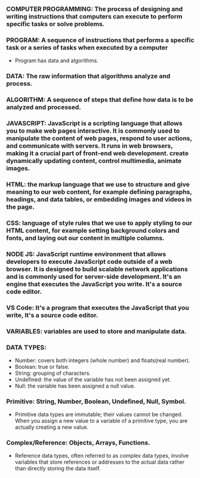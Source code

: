 ### COMPUTER PROGRAMMING: The process of designing and writing instructions that computers can execute to perform specific tasks or solve problems.

### PROGRAM: A sequence of instructions that performs a specific task or a series of tasks when executed by a computer
- Program has data and algorithms.

### DATA: The raw information that algorithms analyze and process.
### ALGORITHM: A sequence of steps that define how data is to be analyzed and processed.

### JAVASCRIPT: JavaScript is a scripting language that allows you to make web pages interactive. It is commonly used to manipulate the content of web pages, respond to user actions, and communicate with servers. It runs in web browsers, making it a crucial part of front-end web development. create dynamically updating content, control multimedia, animate images.

### HTML: the markup language that we use to structure and give meaning to our web content, for example defining paragraphs, headings, and data tables, or embedding images and videos in the page.

### CSS: language of style rules that we use to apply styling to our HTML content, for example setting background colors and fonts, and laying out our content in multiple columns.

### NODE JS: JavaScript runtime environment that allows developers to execute JavaScript code outside of a web browser. It is designed to build scalable network applications and is commonly used for server-side development. It's an engine that executes the JavaScript you write. It's a source code editor.

### VS Code: It's a program that executes the JavaScript that you write, It's a source code editor. 

### VARIABLES: variables are used to store and manipulate data. 

### DATA TYPES: 
- Number: covers both integers (whole number) and floats(real number).
- Boolean: true or false.
- String: grouping of characters.
- Undefined: the value of the variable has not been assigned yet.
- Null: the variable has been assigned a null value.

### Primitive: String, Number, Boolean, Undefined, Null, Symbol.
- Primitive data types are immutable; their values cannot be changed. When you assign a new value to a variable of a primitive type, you are actually creating a new value.
### Complex/Reference: Objects, Arrays, Functions.
- Reference data types, often referred to as complex data types, involve variables that store references or addresses to the actual data rather than directly storing the data itself.





